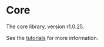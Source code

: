 # Core

The core library, version r1.0.25.

See the [tutorials](tutorials/index.md) for more information.
